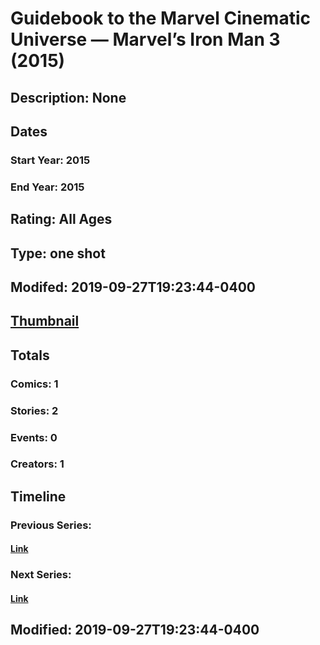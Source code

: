 # Guidebook to the Marvel Cinematic Universe — Marvel’s Iron Man 3 (2015)
## Description: None
## Dates
### Start Year: 2015
### End Year: 2015
## Rating: All Ages
## Type: one shot
## Modifed: 2019-09-27T19:23:44-0400
## [Thumbnail](http://i.annihil.us/u/prod/marvel/i/mg/b/40/image_not_available.jpg)
## Totals
### Comics: 1
### Stories: 2
### Events: 0
### Creators: 1
## Timeline
### Previous Series: 
#### [Link]()
### Next Series: 
#### [Link]()
## Modified: 2019-09-27T19:23:44-0400
